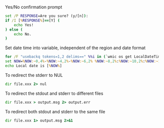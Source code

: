 Yes/No confirmation prompt
```bat
set /P RESPONSE=Are you sure? (y/[n]): 
if /I [%RESPONSE%]==[Y] (
	echo Yes!
) else (
	echo No.
)
```

Set date time into variable, independent of the region and date format
```bat
for /F "usebackq tokens=1,2 delims==" %%i in (`wmic os get LocalDateTime /VALUE 2^>NUL`) do if '.%%i.'=='.LocalDateTime.' set NOW=%%j
set NOW=%NOW:~0,4%-%NOW:~4,2%-%NOW:~6,2% %NOW:~8,2%:%NOW:~10,2%:%NOW:~12,6%
echo Local date is [%NOW%]
```

To redirect the stderr to NUL
```bat
dir file.xxx 2> nul
```

To redirect the stdout and stderr to different files
```bat
dir file.xxx > output.msg 2> output.err
```

To redirect both stdout and stderr to the same file 
```bat
dir file.xxx 1> output.msg 2>&1
```
